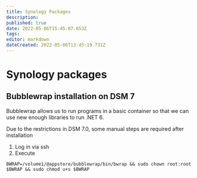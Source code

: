 ```yaml
---
title: Synology Packages
description: 
published: true
date: 2022-05-06T15:45:07.653Z
tags: 
editor: markdown
dateCreated: 2022-05-06T13:45:19.731Z
---
```


# Synology packages

## Bubblewrap installation on DSM 7
Bubblewrap allows us to run programs in a basic container so that we can use new enough libraries to run .NET 6.

Due to the restrictions in DSM 7.0, some manual steps are required after installation

1. Log in via ssh
1. Execute 
```
BWRAP=/volume1/@appstore/bubblewrap/bin/bwrap && sudo chown root:root $BWRAP && sudo chmod u+s $BWRAP
```